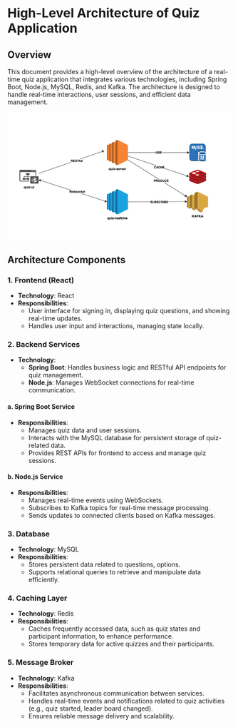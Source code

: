 # High-Level Architecture of Quiz Application

## Overview

This document provides a high-level overview of the architecture of a real-time quiz application that integrates various 
technologies, including Spring Boot, Node.js, MySQL, Redis, and Kafka. 
The architecture is designed to handle real-time interactions, user sessions, and efficient data management.

![Quiz Application Architecture](./Architecture.png)

## Architecture Components

### 1. **Frontend (React)**
- **Technology**: React
- **Responsibilities**:
    - User interface for signing in, displaying quiz questions, and showing real-time updates.
    - Handles user input and interactions, managing state locally.

### 2. **Backend Services**
- **Technology**:
    - **Spring Boot**: Handles business logic and RESTful API endpoints for quiz management.
    - **Node.js**: Manages WebSocket connections for real-time communication.

#### a. **Spring Boot Service**
- **Responsibilities**:
    - Manages quiz data and user sessions.
    - Interacts with the MySQL database for persistent storage of quiz-related data.
    - Provides REST APIs for frontend to access and manage quiz sessions.

#### b. **Node.js Service**
- **Responsibilities**:
    - Manages real-time events using WebSockets.
    - Subscribes to Kafka topics for real-time message processing.
    - Sends updates to connected clients based on Kafka messages.

### 3. **Database**
- **Technology**: MySQL
- **Responsibilities**:
    - Stores persistent data related to questions, options.
    - Supports relational queries to retrieve and manipulate data efficiently.

### 4. **Caching Layer**
- **Technology**: Redis
- **Responsibilities**:
    - Caches frequently accessed data, such as quiz states and participant information, to enhance performance.
    - Stores temporary data for active quizzes and their participants.

### 5. **Message Broker**
- **Technology**: Kafka
- **Responsibilities**:
    - Facilitates asynchronous communication between services.
    - Handles real-time events and notifications related to quiz activities (e.g., quiz started, leader board changed).
    - Ensures reliable message delivery and scalability.

